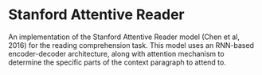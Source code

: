 # Stanford Attentive Reader

An implementation of the Stanford Attentive Reader model (Chen et al, 2016)
for the reading comprehension task. This model uses an RNN-based encoder-decoder
architecture, along with attention mechanism to determine the specific parts
of the context paragraph to attend to.
